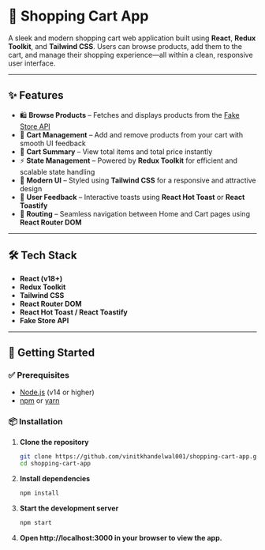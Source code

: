 # 🛒 Shopping Cart App

A sleek and modern shopping cart web application built using **React**, **Redux Toolkit**, and **Tailwind CSS**. Users can browse products, add them to the cart, and manage their shopping experience—all within a clean, responsive user interface.

---

## ✨ Features

- 🛍️ **Browse Products** – Fetches and displays products from the [Fake Store API](https://fakestoreapi.com/)
- 🛒 **Cart Management** – Add and remove products from your cart with smooth UI feedback
- 🧮 **Cart Summary** – View total items and total price instantly
- ⚡ **State Management** – Powered by **Redux Toolkit** for efficient and scalable state handling
- 🌈 **Modern UI** – Styled using **Tailwind CSS** for a responsive and attractive design
- 🔔 **User Feedback** – Interactive toasts using **React Hot Toast** or **React Toastify**
- 🚀 **Routing** – Seamless navigation between Home and Cart pages using **React Router DOM**

---

## 🛠️ Tech Stack

- **React (v18+)**
- **Redux Toolkit**
- **Tailwind CSS**
- **React Router DOM**
- **React Hot Toast / React Toastify**
- **Fake Store API**

---

## 🚀 Getting Started

### ✅ Prerequisites

- [Node.js](https://nodejs.org/) (v14 or higher)
- [npm](https://www.npmjs.com/) or [yarn](https://yarnpkg.com/)

### 📦 Installation

1. **Clone the repository**
   ```bash
   git clone https://github.com/vinitkhandelwal001/shopping-cart-app.git
   cd shopping-cart-app
2. **Install dependencies**
   ```bash
   npm install
3. **Start the development server**
   ```bash
   npm start
4. **Open http://localhost:3000 in your browser to view the app.**
